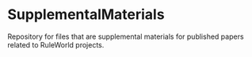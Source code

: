 # SupplementalMaterials
Repository for files that are supplemental materials for published papers related to RuleWorld projects.
